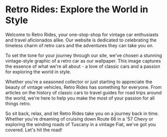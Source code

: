 <!--font:Lato-->

# Retro Rides: Explore the World in Style

Welcome to Retro Rides, your one-stop-shop for vintage car enthusiasts and travel aficionados alike. Our website is dedicated to celebrating the timeless charm of retro cars and the adventures they can take you on.

To set the tone for your journey through our site, we've chosen a stunning vintage-style graphic of a retro car as our wallpaper. This image captures the essence of what we're all about - a love of classic cars and a passion for exploring the world in style.

Whether you're a seasoned collector or just starting to appreciate the beauty of vintage vehicles, Retro Rides has something for everyone. From articles on the history of classic cars to travel guides for road trips around the world, we're here to help you make the most of your passion for all things retro.

So sit back, relax, and let Retro Rides take you on a journey back in time. Whether you're dreaming of cruising down Route 66 in a '57 Chevy or exploring the winding roads of Tuscany in a vintage Fiat, we've got you covered. Let's hit the road!

<!--

Write me markdown content of website with wallpaper:

"A vintage-style graphic of a retro car for a car or travel website"

The header of the page should not be copy of the text but rather a real content of the website which is using this wallpaper.


---


# Retro Rides: Explore the World in Style

Welcome to Retro Rides, your one-stop-shop for vintage car enthusiasts and travel aficionados alike. Our website is dedicated to celebrating the timeless charm of retro cars and the adventures they can take you on.

To set the tone for your journey through our site, we've chosen a stunning vintage-style graphic of a retro car as our wallpaper. This image captures the essence of what we're all about - a love of classic cars and a passion for exploring the world in style.

Whether you're a seasoned collector or just starting to appreciate the beauty of vintage vehicles, Retro Rides has something for everyone. From articles on the history of classic cars to travel guides for road trips around the world, we're here to help you make the most of your passion for all things retro.

So sit back, relax, and let Retro Rides take you on a journey back in time. Whether you're dreaming of cruising down Route 66 in a '57 Chevy or exploring the winding roads of Tuscany in a vintage Fiat, we've got you covered. Let's hit the road!


---


Write me a Google font which is best fitting for the website.

Pick from the list:
- Great Vibes
- Lato
- Poppins
- Cabin
- Roboto
- Raleway
- Barlow Condensed
- Inter
- IBM Plex Sans
- Lobster
- Creepster
- Playfair Display
- Alegreya
- Orbitron
- Montserrat
- Cinzel
- Exo 2
- Open Sans
- Cinzel Decorative
- Dancing Script
- Cormorant Garamond
- Futura


Write just the font name nothing else.


---


Lato

-->
